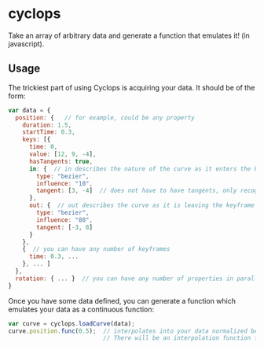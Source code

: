 # cyclops

Take an array of arbitrary data and generate a function that emulates it! (in javascript).

## Usage

The trickiest part of using Cyclops is acquiring your data.  It should be of the form:

```js
var data = {
  position: {   // for example, could be any property
    duration: 1.5,
    startTime: 0.3,
    keys: [{
      time: 0,
      value: [12, 9, -4],
      hasTangents: true,  
      in: {  // in describes the nature of the curve as it enters the keyframe
        type: "bezier",
        influence: "10",
        tangent: [3, -4]  // does not have to have tangents, only recognized if "hasTangents" is true
      },
      out: {  // out describes the curve as it is leaving the keyframe
        type: "bezier",
        influence: "80",
        tangent: [-3, 8] 
      }
    },
    {  // you can have any number of keyframes
      time: 0.3, ... 
    }, ... ]
  },
  rotation: { ... }  // you can have any number of properties in parallel, all with the same format
}
```

Once you have some data defined, you can generate a function which emulates your data as a continuous function:


```js
var curve = cyclops.loadCurve(data);
curve.position.func(0.5);  // interpolates into your data normalized between 0 and 1
                           // There will be an interpolation function for each property in the original data
```
